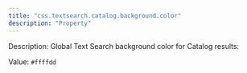 ```yaml
---
title: "css.textsearch.catalog.background.color"
description: "Property"
---
```


Description: Global Text Search background color for Catalog results:

Value: `#ffffdd`